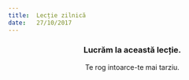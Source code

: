 ```yaml
---
title:  Lecție zilnică
date:   27/10/2017
---
```


### <center>Lucrăm la această lecție.</center>
<center>Te rog intoarce-te mai tarziu.</center>